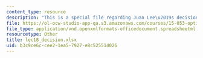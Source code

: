 ```yaml
---
content_type: resource
description: "This is a special file regarding Juan Lee\u2019s decision."
file: https://ol-ocw-studio-app-qa.s3.amazonaws.com/courses/15-053-optimization-methods-in-management-science-spring-2013/b3c9ce6ccee21ea57927e8c525514026_lec18_decision.xlsx
file_type: application/vnd.openxmlformats-officedocument.spreadsheetml.sheet
resourcetype: Other
title: lec18_decision.xlsx
uid: b3c9ce6c-cee2-1ea5-7927-e8c525514026
---
```

